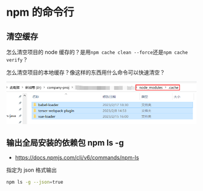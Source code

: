 # npm 的命令行

## 清空缓存

怎么清空项目的 node 缓存的？是用`npm cache clean --force`还是`npm cache verify`？

怎么清空项目的本地缓存？像这样的东西用什么命令可以快速清空？

![2023-02-20-11-18-58](https://raw.githubusercontent.com/RuanZhongNan/img-store/main/img/2023-02-20-11-18-58.png)

## 输出全局安装的依赖包 npm ls -g

- https://docs.npmjs.com/cli/v6/commands/npm-ls

指定为 json 格式输出

```bash
npm ls -g --json=true
```
